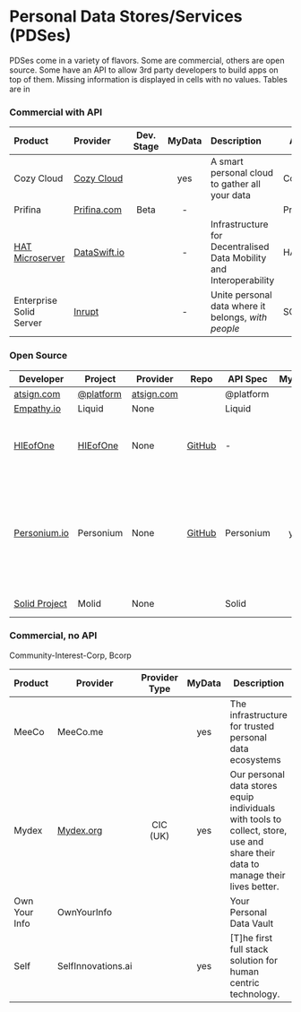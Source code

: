# Personal Data Stores/Services (PDSes)

PDSes come in a variety of flavors. Some are commercial, others are open source. Some have an API to allow 3rd party developers to build apps on top of them. Missing information is displayed in cells with no values. Tables are in 

### Commercial with API

| Product                                            | Provider                                  | Dev. Stage | MyData | Description                                                  | API     |
| :------------------------------------------------- | :---------------------------------------- | :--------: | :----: | :----------------------------------------------------------- | ------- |
| Cozy Cloud                                         | [Cozy Cloud](https://cozy.io/en/)         |            |  yes   | A smart personal cloud to gather all your data               | Cozy    |
| Prifina                                            | [Prifina.com](http://Prifina.com)         |    Beta    |   -    |                                                              | Prifina |
| [HAT Microserver](https://www.hubofallthings.com/) | [DataSwift.io](https://www.dataswift.io/) |            |   -    | Infrastructure for Decentralised Data Mobility and Interoperability | HAT     |
| Enterprise Solid Server                            | [Inrupt](https://inrupt.com)              |            |   -    | Unite personal data where it belongs, *with people*          | SOLID   |

### Open Source

| Developer                                 | Project                           | Provider                         | Repo                                    | API Spec  | MyData | Description                                                  | License    |
| ----------------------------------------- | --------------------------------- | -------------------------------- | --------------------------------------- | --------- | :----: | ------------------------------------------------------------ | ---------- |
| [atsign.com](https://atsign.com)          | [@platform](https://atsign.dev/)  | [atsign.com](https://atsign.com) |                                         | @platform |   -    |                                                              |            |
| [Empathy.io](http://empathy.io)           | Liquid                            | None                             |                                         | Liquid    |        |                                                              |            |
| [HIEofOne](https://hieofone.com/)         | [HIEofOne](https://hieofone.com/) | None                             | [GitHub](https://github.com/HIEofOne)   | -         |   -    | Managing personal health information shouldn’t be so hard.   | MIT        |
| [Personium.io](https://personium.io)      | Personium                         | None                             | [GitHub](https://github.com/personium/) | Personium |  yes   | An interconnectable open source PDS (Personal Data Store) server envisioning world wide web of protected data APIs. | Apache 2.0 |
| [Solid Project](https://solidproject.org) | Molid                             | None                             |                                         | Solid     |   -    | Mock Solid Server                                            | MIT        |

### Commercial, no API

Community-Interest-Corp, Bcorp

| Product       | Provider                        | Provider Type | MyData | Description                                                  |          |
| ------------- | ------------------------------- | :-----------: | :----: | ------------------------------------------------------------ | -------- |
| MeeCo         | MeeCo.me                        |               |  yes   | The infrastructure for trusted personal data ecosystems      |          |
| Mydex         | [Mydex.org](https://mydex.org/) |   CIC (UK)    |  yes   | Our personal data stores equip individuals with tools to collect, store, use and share their data to manage their lives better. |          |
| Own Your Info | OwnYourInfo                     |               |        | Your Personal Data Vault                                     | Freemium |
| Self          | SelfInnovations.ai              |               |  yes   | [T]he first full stack solution for human centric technology. |          |


